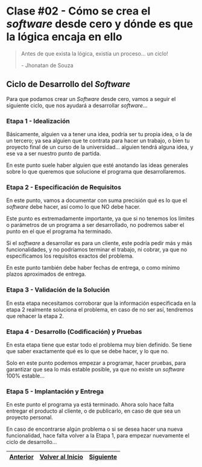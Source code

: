 # Clase \#02 - Cómo se crea el _software_ desde cero y dónde es que la lógica encaja en ello
>
> Antes de que exista la lógica, existía un proceso... un ciclo!
>
> \- Jhonatan de Souza
>

## Ciclo de Desarrollo del _Software_
Para que podamos crear un _Software_ desde cero, vamos a seguir el siguiente ciclo, que nos ayudará a desarrollar _software_...

### Etapa 1 \- Idealización
Básicamente, alguien va a tener una idea, podría ser tu propia idea, o la de un tercero; ya sea alguien que te contrata para hacer un trabajo, o bien tu proyecto final de un curso de la universidad... alguien tendrá alguna idea, y ese va a ser nuestro punto de partida.

En este punto suele haber alguien que esté anotando las ideas generales sobre lo que queremos que solucione el programa que desarrollaremos.

### Etapa 2 \- Especificación de Requisitos
En este punto, vamos a documentar con suma precisión qué es lo que el _software_ debe hacer, así como lo que NO debe hacer. 

Este punto es extremadamente importante, ya que si no tenemos los límites o parámetros de un programa a ser desarrollado, no podremos saber el punto en el que el programa ha terminado.

Si el _software_ a desarrollar es para un cliente, este podría pedir más y más funcionalidades, y no podríamos terminar el trabajo, ni cobrar, ya que no especificamos los requisitos exactos del problema.

En este punto también debe haber fechas de entrega, o como mínimo plazos aproximados de entrega.

### Etapa 3 \- Validación de la Solución
En esta etapa necesitamos corroborar que la información especificada en la etapa 2 realmente soluciona el problema, en caso de no ser así, tendremos que rehacer la etapa 2.

### Etapa 4 \- Desarrollo \(Codificación\) y Pruebas
En esta etapa tiene que estar todo el problema muy bien definido. Se tiene que saber exactamente qué es lo que se debe hacer, y lo que no.

Solo en este punto podemos empezar a programar, hacer pruebas, para garantizar que sea lo más estable posible, ya que no existe un _software_ 100% estable...

### Etapa 5 \- Implantación y Entrega
En este punto el programa ya está terminado. Ahora solo hace falta entregar el producto al cliente, o de publicarlo, en caso de que sea un proyecto personal.

En caso de encontrarse algún problema o si se desea hacer una nueva funcionalidad, hace falta volver a la Etapa 1, para empezar nuevamente el ciclo de desarrollo...

| [**Anterior**](/clase_01) | [**Volver al Inicio**](/) | [**Siguiente**](/clase_03) |
|---|---|---|
